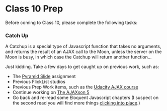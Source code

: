 
# Class 10 Prep

Before coming to Class 10, please complete the following tasks:

### Catch Up

A Catchup is a special type of Javascript function that takes no arguments, and returns the result of an AJAX call to the Moon, unless the server on the Moon is busy, in which case the Catchup will return another function...

Just kidding. Take a few days to get caught up on previous work, such as:

- The [Pyramid Slide](../materials/assignments/pyramid-slide) assignment
- Previous FlickList studios
- Previous Prep Work items, such as the [Udacity AJAX course](../class6-prep/index.html#ajax)
- Continue working on [The AJAXson 5](../materials/assignments/ajaxson-5)
- Go back and re-read some Eloquent Javascript chapters (I suspect on the second read you will find more things [clicking into place][gif-epiphany].)

[gif-epiphany]: http://giphy.com/gifs/scott-pilgrim-epiphany-understand-sM4ALgO3D7F8k
